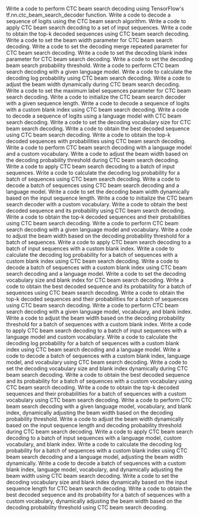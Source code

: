 Write a code to perform CTC beam search decoding using TensorFlow's tf.nn.ctc_beam_search_decoder function.
Write a code to decode a sequence of logits using the CTC beam search algorithm.
Write a code to apply CTC beam search decoding to a set of input sequences.
Write a code to obtain the top-k decoded sequences using CTC beam search decoding.
Write a code to set the beam width parameter for CTC beam search decoding.
Write a code to set the decoding merge repeated parameter for CTC beam search decoding.
Write a code to set the decoding blank index parameter for CTC beam search decoding.
Write a code to set the decoding beam search probability threshold.
Write a code to perform CTC beam search decoding with a given language model.
Write a code to calculate the decoding log probability using CTC beam search decoding.
Write a code to adjust the beam width dynamically during CTC beam search decoding.
Write a code to set the maximum label sequences parameter for CTC beam search decoding.
Write a code to initialize the CTC beam search decoder with a given sequence length.
Write a code to decode a sequence of logits with a custom blank index using CTC beam search decoding.
Write a code to decode a sequence of logits using a language model with CTC beam search decoding.
Write a code to set the decoding vocabulary size for CTC beam search decoding.
Write a code to obtain the best decoded sequence using CTC beam search decoding.
Write a code to obtain the top-k decoded sequences with probabilities using CTC beam search decoding.
Write a code to perform CTC beam search decoding with a language model and a custom vocabulary.
Write a code to adjust the beam width based on the decoding probability threshold during CTC beam search decoding.
Write a code to apply CTC beam search decoding to a batch of input sequences.
Write a code to calculate the decoding log probability for a batch of sequences using CTC beam search decoding.
Write a code to decode a batch of sequences using CTC beam search decoding and a language model.
Write a code to set the decoding beam width dynamically based on the input sequence length.
Write a code to initialize the CTC beam search decoder with a custom vocabulary.
Write a code to obtain the best decoded sequence and its probability using CTC beam search decoding.
Write a code to obtain the top-k decoded sequences and their probabilities using CTC beam search decoding.
Write a code to perform CTC beam search decoding with a given language model and vocabulary.
Write a code to adjust the beam width based on the decoding probability threshold for a batch of sequences.
Write a code to apply CTC beam search decoding to a batch of input sequences with a custom blank index.
Write a code to calculate the decoding log probability for a batch of sequences with a custom blank index using CTC beam search decoding.
Write a code to decode a batch of sequences with a custom blank index using CTC beam search decoding and a language model.
Write a code to set the decoding vocabulary size and blank index for CTC beam search decoding.
Write a code to obtain the best decoded sequence and its probability for a batch of sequences using CTC beam search decoding.
Write a code to obtain the top-k decoded sequences and their probabilities for a batch of sequences using CTC beam search decoding.
Write a code to perform CTC beam search decoding with a given language model, vocabulary, and blank index.
Write a code to adjust the beam width based on the decoding probability threshold for a batch of sequences with a custom blank index.
Write a code to apply CTC beam search decoding to a batch of input sequences with a language model and custom vocabulary.
Write a code to calculate the decoding log probability for a batch of sequences with a custom blank index using CTC beam search decoding and a language model.
Write a code to decode a batch of sequences with a custom blank index, language model, and vocabulary using CTC beam search decoding.
Write a code to set the decoding vocabulary size and blank index dynamically during CTC beam search decoding.
Write a code to obtain the best decoded sequence and its probability for a batch of sequences with a custom vocabulary using CTC beam search decoding.
Write a code to obtain the top-k decoded sequences and their probabilities for a batch of sequences with a custom vocabulary using CTC beam search decoding.
Write a code to perform CTC beam search decoding with a given language model, vocabulary, and blank index, dynamically adjusting the beam width based on the decoding probability threshold.
Write a code to adjust the beam width dynamically based on the input sequence length and decoding probability threshold during CTC beam search decoding.
Write a code to apply CTC beam search decoding to a batch of input sequences with a language model, custom vocabulary, and blank index.
Write a code to calculate the decoding log probability for a batch of sequences with a custom blank index using CTC beam search decoding and a language model, adjusting the beam width dynamically.
Write a code to decode a batch of sequences with a custom blank index, language model, vocabulary, and dynamically adjusting the beam width using CTC beam search decoding.
Write a code to set the decoding vocabulary size and blank index dynamically based on the input sequence length for CTC beam search decoding.
Write a code to obtain the best decoded sequence and its probability for a batch of sequences with a custom vocabulary, dynamically adjusting the beam width based on the decoding probability threshold using CTC beam search decoding.